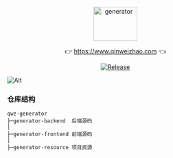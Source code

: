 <p align="center">
  <a class="logo" href="https://github.com/qinweizhao/qwz-generator">
    <img src="https://cdn.jsdelivr.net/gh/qinweizhao/qwz-generator@master/logo.png" height="80" width="45%" alt="generator">
  </a>
</p>

<p align="center">
👉 <a href="https://www.qinweizhao.com">https://www.qinweizhao.com</a> 👈
</p>

<p align="center">
  <a href="https://github.com/qinweizhao/qwz-generator" target="_blank">
    <img src="https://img.shields.io/badge/Release-1.0.0-green" alt="Release"/>
  </a>
</p>

![Alt](https://repobeats.axiom.co/api/embed/b8494d0a35040e2cecdb20823cfe2651198b9d8e.svg "Repobeats analytics image")

### 仓库结构

```
qwz-generator
├─generator-backend  后端源码
│
├─generator-frontend 前端源码
│ 
├─generator-resource 项目资源
```